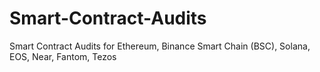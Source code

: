 # Smart-Contract-Audits
Smart Contract Audits for Ethereum, Binance Smart Chain (BSC), Solana, EOS, Near, Fantom, Tezos

